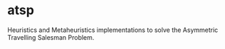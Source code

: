 # atsp
Heuristics and Metaheuristics implementations to solve the Asymmetric Travelling Salesman Problem.
